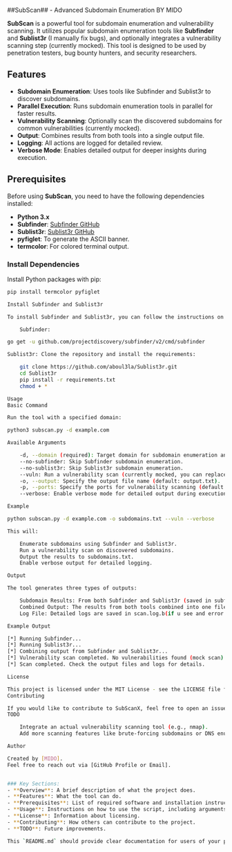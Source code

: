 ##SubScan## - Advanced Subdomain Enumeration BY MIDO

**SubScan** is a powerful tool for subdomain enumeration and vulnerability scanning. It utilizes popular subdomain enumeration tools like **Subfinder** and **Sublist3r** (I manually fix bugs), and optionally integrates a vulnerability scanning step (currently mocked). This tool is designed to be used by penetration testers, bug bounty hunters, and security researchers.

## Features
- **Subdomain Enumeration**: Uses tools like Subfinder and Sublist3r to discover subdomains.
- **Parallel Execution**: Runs subdomain enumeration tools in parallel for faster results.
- **Vulnerability Scanning**: Optionally scan the discovered subdomains for common vulnerabilities (currently mocked).
- **Output**: Combines results from both tools into a single output file.
- **Logging**: All actions are logged for detailed review.
- **Verbose Mode**: Enables detailed output for deeper insights during execution.

## Prerequisites
Before using **SubScan**, you need to have the following dependencies installed:
- **Python 3.x**
- **Subfinder**: [Subfinder GitHub](https://github.com/projectdiscovery/subfinder)
- **Sublist3r**: [Sublist3r GitHub](https://github.com/aboul3la/Sublist3r)
- **pyfiglet**: To generate the ASCII banner.
- **termcolor**: For colored terminal output.

### Install Dependencies
Install Python packages with pip:
```bash
pip install termcolor pyfiglet

Install Subfinder and Sublist3r

To install Subfinder and Sublist3r, you can follow the instructions on their respective GitHub pages:

    Subfinder:

go get -u github.com/projectdiscovery/subfinder/v2/cmd/subfinder

Sublist3r: Clone the repository and install the requirements:

    git clone https://github.com/aboul3la/Sublist3r.git
    cd Sublist3r
    pip install -r requirements.txt
    chmod + *

Usage
Basic Command

Run the tool with a specified domain:

python3 subscan.py -d example.com

Available Arguments

    -d, --domain (required): Target domain for subdomain enumeration and vulnerability scanning.
    --no-subfinder: Skip Subfinder subdomain enumeration.
    --no-sublist3r: Skip Sublist3r subdomain enumeration.
    --vuln: Run a vulnerability scan (currently mocked, you can replace it with an actual scanner like nmap).
    -o, --output: Specify the output file name (default: output.txt).
    -p, --ports: Specify the ports for vulnerability scanning (default: 80,443).
    --verbose: Enable verbose mode for detailed output during execution.

Example

python subscan.py -d example.com -o subdomains.txt --vuln --verbose

This will:

    Enumerate subdomains using Subfinder and Sublist3r.
    Run a vulnerability scan on discovered subdomains.
    Output the results to subdomains.txt.
    Enable verbose output for detailed logging.

Output

The tool generates three types of outputs:

    Subdomain Results: From both Subfinder and Sublist3r (saved in subfinder_output.txt and sublist3r_output.txt).
    Combined Output: The results from both tools combined into one file (e.g., combined_output.txt).
    Log File: Detailed logs are saved in scan.log.b(if u see and error on log from subfinder dont worry just run again the command)

Example Output

[*] Running Subfinder...
[*] Running Sublist3r...
[*] Combining output from Subfinder and Sublist3r...
[*] Vulnerability scan completed. No vulnerabilities found (mock scan).
[*] Scan completed. Check the output files and logs for details.

License

This project is licensed under the MIT License - see the LICENSE file for details.
Contributing

If you would like to contribute to SubScanX, feel free to open an issue or submit a pull request. Your contributions are always welcome!
TODO

    Integrate an actual vulnerability scanning tool (e.g., nmap).
    Add more scanning features like brute-forcing subdomains or DNS enumeration.

Author

Created by [MIDO].
Feel free to reach out via [GitHub Profile or Email].


### Key Sections:
- **Overview**: A brief description of what the project does.
- **Features**: What the tool can do.
- **Prerequisites**: List of required software and installation instructions.
- **Usage**: Instructions on how to use the script, including arguments and an example command.
- **License**: Information about licensing.
- **Contributing**: How others can contribute to the project.
- **TODO**: Future improvements.

This `README.md` should provide clear documentation for users of your project, helping them set up and use **SubScanX** efficiently.

